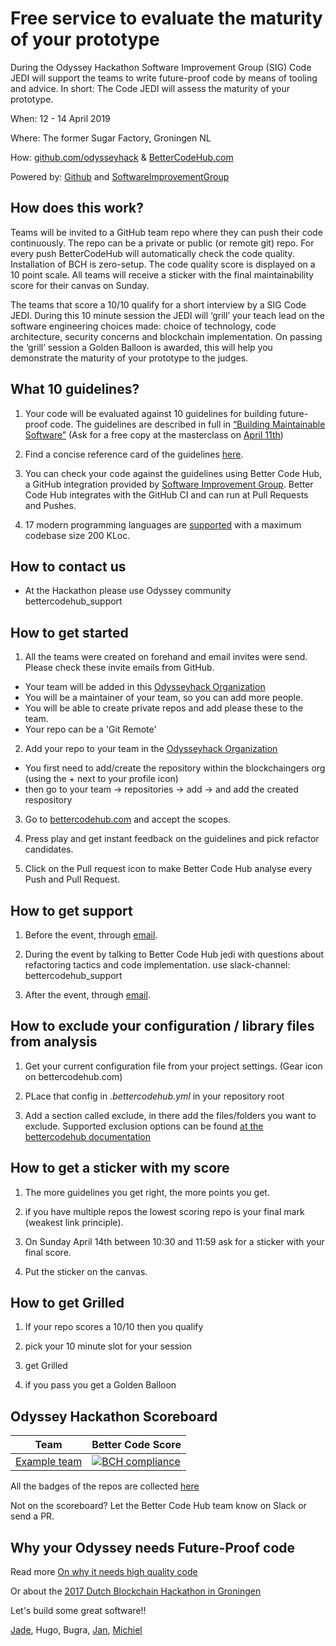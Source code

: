 # Free service to evaluate the maturity of your prototype

During the Odyssey Hackathon Software Improvement Group (SIG) Code JEDI will support the teams to write future-proof code by means of tooling and advice. In short: The Code JEDI will assess the maturity of your prototype.

When: 12 - 14 April 2019

Where:  The former Sugar Factory, Groningen NL

How: [github.com/odysseyhack](https://github.com/odysseyhack) & [BetterCodeHub.com](https:BetterCodeHub.com)

Powered by: [Github](https://Github.com) and [SoftwareImprovementGroup](https://SoftwareImprovementGroup.com)


## How does this work?

Teams will be invited to a GitHub team repo where they can push their code continuously. The repo can be a private or public (or remote git) repo. For every push BetterCodeHub will automatically check the code quality. Installation of BCH is zero-setup. The code quality score is displayed on a 10 point scale. All teams will receive a sticker with the final maintainability score for their canvas on Sunday. 

The teams that score a 10/10 qualify for a short interview by a SIG Code JEDI. During this 10 minute session the JEDI will ‘grill’ your teach lead on the software engineering choices made: choice of technology, code architecture, security concerns and blockchain implementation. On passing the ‘grill’ session a Golden Balloon is awarded, this will help you demonstrate the maturity of your prototype to the judges.



## What 10 guidelines?

1. Your code will be evaluated against 10 guidelines for building future-proof code. The guidelines are described in full in [“Building Maintainable Software”](http://shop.oreilly.com/product/0636920049159.do) (Ask for a free copy at the masterclass on [April 11th](https://Odysseyhack.github.io/masterclass))

2. Find a concise reference card of the guidelines [here](https://cdn-images-1.medium.com/max/1200/1*TS-ZTeI7sQS7dy_AlMqSXQ.png).

3. You can check your code against the guidelines using Better Code Hub, a GitHub integration provided by [Software Improvement Group](https://www.sig.eu). Better Code Hub integrates with the GitHub CI and can run at Pull Requests and Pushes.

4. 17 modern programming languages are [supported](https://bettercodehub.com/docs/configuration-manual) with a maximum codebase size 200 KLoc.

## How to contact us
- At the Hackathon please use Odyssey community bettercodehub_support 

## How to get started

1. All the teams were created on forehand and email invites were send. Please check these invite emails from GitHub.

- Your team will be added in this [Odysseyhack Organization](https://github.com/odysseyhack)
- You will be a maintainer of your team, so you can add more people.
- You will be able to create private repos and add please these to the team.
- Your repo can be a 'Git Remote'

2. Add your repo to your team in the [Odysseyhack Organization](https://github.com/odysseyhack)

- You first need to add/create the repository within the blockchaingers org (using the + next to your profile icon) 
- then go to your team -> repositories -> add -> and add the created respository

3. Go to [bettercodehub.com](https://bettercodehub.com) and accept the scopes. 

4. Press play and get instant feedback on the guidelines and pick refactor candidates.

5. Click on the Pull request icon to make Better Code Hub analyse every Push and Pull Request.


## How to get support

1. Before the event, through [email](mailto:bettercodehub@sig.eu).

2. During the event by talking to Better Code Hub jedi with questions about refactoring tactics and code implementation. use slack-channel: bettercodehub_support

3. After the event, through [email](mailto:bettercodehub@sig.eu).

## How to exclude your configuration / library files from analysis

1. Get your current configuration file from your project settings. (Gear icon on bettercodehub.com)

2. PLace that config in _.bettercodehub.yml_ in your repository root

3. Add a section called exclude, in there add the files/folders you want to exclude. Supported exclusion options can be found [at the bettercodehub documentation](https://bettercodehub.com/docs/configuration-manual)


## How to get a sticker with my score 

1. The more guidelines you get right, the more points you get.

2. if you have multiple repos the lowest scoring repo is your final mark (weakest link principle).

3. On Sunday April 14th between 10:30 and 11:59 ask for a sticker with your final score.

5. Put the sticker on the canvas.

## How to get Grilled

1. If your repo scores a 10/10 then you qualify

2. pick your 10 minute slot for your session

3. get Grilled

4. if you pass you get a Golden Balloon



## Odyssey Hackathon Scoreboard

Team | Better Code Score
--- | ---
[Example team ](https://github.com/dbh17-abraxas/ShareEverythingWeb) | [![BCH compliance](https://bettercodehub.com/edge/badge/dbh17-abraxas/ShareEverythingWeb)](https://bettercodehub.com)

All the badges of the repos are collected [here](https://Odyssey.github.io/BCH_ScoreBoard)

Not on the scoreboard? Let the Better Code Hub team know on Slack or send a PR.


## Why your Odyssey needs Future-Proof code

Read more [On why it needs high quality code ](https://medium.com/@jstvssr/why-blockchain-needs-future-proof-code-cb09b39175e1#.bqfmcig55)

Or about the [2017 Dutch Blockchain Hackathon in Groningen](https://dev.to/jstvssr/how-a-hackathon-appreciates-quality-code)


Let's build some great software!!

[Jade](https://github.com/jadeheiligers), Hugo, Bugra, [Jan](https://github.com/janlaan), [Michiel](https://github.com/michielcuijpers)

